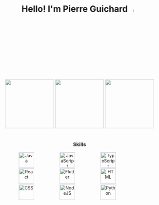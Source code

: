 
<h1 align="center">Hello! I'm Pierre Guichard <img src="https://raw.githubusercontent.com/fnky/fnky/fnky/img/smile.gif" width="5%"></h1>
<br>

<div align="center">
  <img height="160em" src="https://github-readme-stats.vercel.app/api?username=pierrelouisguichard&show_icons=true&theme=blueberry&rank_icon=github&hide_border=true" style="max-width:100%;">
  <img height="160em" src="https://github-readme-stats.vercel.app/api/top-langs/?username=pierrelouisguichard&layout=compact&theme=blueberry&hide=php&hide_border=true" style="max-width:100%;">
<!--   <img height="160em" src="https://i.imgur.com/FRRivi1.gif" style="max-width:100%; border-radius: 15px;"> -->
  <img height="160em" src="https://github-readme-streak-stats-9m8ugfa77-denvercoder1.vercel.app/?user=pierrelouisguichard&theme=blueberry&hide_border=true" style="max-width:100%;">
</div>


<br>

<h3 style="text-align: center">Skills</h3>

<div align="center">
  <img alt="Java" width="50px" style="margin-right: 80px;" src="https://cdn.jsdelivr.net/gh/devicons/devicon@latest/icons/java/java-original-wordmark.svg"/>
  <img alt="JavaScript" width="50px" style="margin-right: 80px;" src="https://cdn.jsdelivr.net/gh/devicons/devicon@latest/icons/javascript/javascript-original.svg"/>
  <img alt="TypeScript" width="50px" style="margin-right: 80px;" src="https://cdn.jsdelivr.net/gh/devicons/devicon@latest/icons/typescript/typescript-original.svg"/>
  <img alt="React" width="50px" style="margin-right: 80px;" src="https://cdn.jsdelivr.net/gh/devicons/devicon@latest/icons/react/react-original-wordmark.svg"/>
  <img alt="Flutter" width="50px" style="margin-right: 80px;" src="https://cdn.jsdelivr.net/gh/devicons/devicon@latest/icons/flutter/flutter-original.svg"/>
  <img alt="HTML" width="50px" style="margin-right: 80px;" src="https://cdn.jsdelivr.net/gh/devicons/devicon@latest/icons/html5/html5-plain-wordmark.svg"/>
  <img alt="CSS" width="50px" style="margin-right: 80px;" src="https://cdn.jsdelivr.net/gh/devicons/devicon@latest/icons/css3/css3-plain-wordmark.svg"/>
  <img alt="NodeJS" width="50px" style="margin-right: 80px;" src="https://cdn.jsdelivr.net/gh/devicons/devicon@latest/icons/nodejs/nodejs-plain-wordmark.svg"/>
  <img alt="Python" width="50px" style="margin-right: 80px;" src="https://cdn.jsdelivr.net/gh/devicons/devicon@latest/icons/python/python-original-wordmark.svg"/>
</div>

